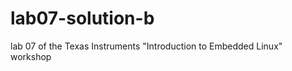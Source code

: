 lab07-solution-b
================

lab 07 of the Texas Instruments "Introduction to Embedded Linux" workshop
